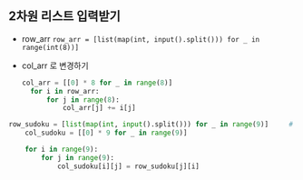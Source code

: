 ## 2차원 리스트 입력받기
* row_arr
  `row_arr = [list(map(int, input().split())) for _ in range(int(8))]`

* col_arr 로 변경하기
  ```python
  col_arr = [[0] * 8 for _ in range(8)]
    for i in row_arr:
        for j in range(8):
            col_arr[j] += i[j]
  ```

```python
row_sudoku = [list(map(int, input().split())) for _ in range(9)]     # 스도쿠를 2차원 리스트로 입력 받음
    col_sudoku = [[0] * 9 for _ in range(9)]

    for i in range(9):
        for j in range(9):
            col_sudoku[i][j] = row_sudoku[j][i]
```
